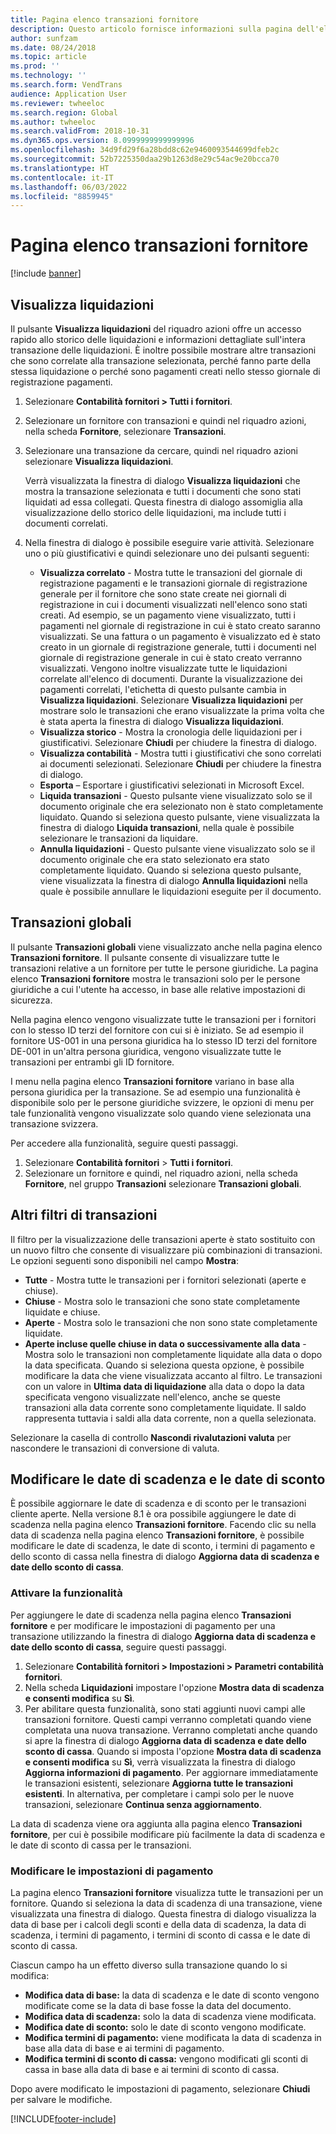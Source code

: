 ```yaml
---
title: Pagina elenco transazioni fornitore
description: Questo articolo fornisce informazioni sulla pagina dell'elenco delle transazioni fornitore per Microsoft Dynamics 365 Finance.
author: sunfzam
ms.date: 08/24/2018
ms.topic: article
ms.prod: ''
ms.technology: ''
ms.search.form: VendTrans
audience: Application User
ms.reviewer: twheeloc
ms.search.region: Global
ms.author: twheeloc
ms.search.validFrom: 2018-10-31
ms.dyn365.ops.version: 8.0999999999999996
ms.openlocfilehash: 34d9fd29f6a28bdd8c62e9460093544699dfeb2c
ms.sourcegitcommit: 52b7225350daa29b1263d8e29c54ac9e20bcca70
ms.translationtype: HT
ms.contentlocale: it-IT
ms.lasthandoff: 06/03/2022
ms.locfileid: "8859945"
---
```

# <a name="vendor-transactions-list-page"></a>Pagina elenco transazioni fornitore

[!include [banner](../includes/banner.md)]

## <a name="view-settlements"></a>Visualizza liquidazioni

Il pulsante **Visualizza liquidazioni** del riquadro azioni offre un accesso rapido allo storico delle liquidazioni e informazioni dettagliate sull'intera transazione delle liquidazioni. È inoltre possibile mostrare altre transazioni che sono correlate alla transazione selezionata, perché fanno parte della stessa liquidazione o perché sono pagamenti creati nello stesso giornale di registrazione pagamenti.

1. Selezionare **Contabilità fornitori \> Tutti i fornitori**.
2. Selezionare un fornitore con transazioni e quindi nel riquadro azioni, nella scheda **Fornitore**, selezionare **Transazioni**.
3. Selezionare una transazione da cercare, quindi nel riquadro azioni selezionare **Visualizza liquidazioni**.

    Verrà visualizzata la finestra di dialogo **Visualizza liquidazioni** che mostra la transazione selezionata e tutti i documenti che sono stati liquidati ad essa collegati. Questa finestra di dialogo assomiglia alla visualizzazione dello storico delle liquidazioni, ma include tutti i documenti correlati.

4. Nella finestra di dialogo è possibile eseguire varie attività. Selezionare uno o più giustificativi e quindi selezionare uno dei pulsanti seguenti:

    - **Visualizza correlato** - Mostra tutte le transazioni del giornale di registrazione pagamenti e le transazioni giornale di registrazione generale per il fornitore che sono state create nei giornali di registrazione in cui i documenti visualizzati nell'elenco sono stati creati. Ad esempio, se un pagamento viene visualizzato, tutti i pagamenti nel giornale di registrazione in cui è stato creato saranno visualizzati. Se una fattura o un pagamento è visualizzato ed è stato creato in un giornale di registrazione generale, tutti i documenti nel giornale di registrazione generale in cui è stato creato verranno visualizzati. Vengono inoltre visualizzate tutte le liquidazioni correlate all'elenco di documenti. Durante la visualizzazione dei pagamenti correlati, l'etichetta di questo pulsante cambia in **Visualizza liquidazioni**. Selezionare **Visualizza liquidazioni** per mostrare solo le transazioni che erano visualizzate la prima volta che è stata aperta la finestra di dialogo **Visualizza liquidazioni**.
    - **Visualizza storico** - Mostra la cronologia delle liquidazioni per i giustificativi. Selezionare **Chiudi** per chiudere la finestra di dialogo.
    - **Visualizza contabilità** - Mostra tutti i giustificativi che sono correlati ai documenti selezionati. Selezionare **Chiudi** per chiudere la finestra di dialogo.
    - **Esporta** – Esportare i giustificativi selezionati in Microsoft Excel.
    - **Liquida transazioni** - Questo pulsante viene visualizzato solo se il documento originale che era selezionato non è stato completamente liquidato. Quando si seleziona questo pulsante, viene visualizzata la finestra di dialogo **Liquida transazioni**, nella quale è possibile selezionare le transazioni da liquidare.
    - **Annulla liquidazioni** - Questo pulsante viene visualizzato solo se il documento originale che era stato selezionato era stato completamente liquidato. Quando si seleziona questo pulsante, viene visualizzata la finestra di dialogo **Annulla liquidazioni** nella quale è possibile annullare le liquidazioni eseguite per il documento.

## <a name="global-transactions"></a>Transazioni globali

Il pulsante **Transazioni globali** viene visualizzato anche nella pagina elenco **Transazioni fornitore**. Il pulsante consente di visualizzare tutte le transazioni relative a un fornitore per tutte le persone giuridiche. La pagina elenco **Transazioni fornitore** mostra le transazioni solo per le persone giuridiche a cui l'utente ha accesso, in base alle relative impostazioni di sicurezza.

Nella pagina elenco vengono visualizzate tutte le transazioni per i fornitori con lo stesso ID terzi del fornitore con cui si è iniziato. Se ad esempio il fornitore US-001 in una persona giuridica ha lo stesso ID terzi del fornitore DE-001 in un'altra persona giuridica, vengono visualizzate tutte le transazioni per entrambi gli ID fornitore.

I menu nella pagina elenco **Transazioni fornitore** variano in base alla persona giuridica per la transazione. Se ad esempio una funzionalità è disponibile solo per le persone giuridiche svizzere, le opzioni di menu per tale funzionalità vengono visualizzate solo quando viene selezionata una transazione svizzera.

Per accedere alla funzionalità, seguire questi passaggi.

1. Selezionare **Contabilità fornitori** \> **Tutti i fornitori**.
2. Selezionare un fornitore e quindi, nel riquadro azioni, nella scheda **Fornitore**, nel gruppo **Transazioni** selezionare **Transazioni globali**.

## <a name="more-transaction-filters"></a>Altri filtri di transazioni

Il filtro per la visualizzazione delle transazioni aperte è stato sostituito con un nuovo filtro che consente di visualizzare più combinazioni di transazioni. Le opzioni seguenti sono disponibili nel campo **Mostra**:

- **Tutte** - Mostra tutte le transazioni per i fornitori selezionati (aperte e chiuse).
- **Chiuse** - Mostra solo le transazioni che sono state completamente liquidate e chiuse.
- **Aperte** - Mostra solo le transazioni che non sono state completamente liquidate.
- **Aperte incluse quelle chiuse in data o successivamente alla data**  - Mostra solo le transazioni non completamente liquidate alla data o dopo la data specificata. Quando si seleziona questa opzione, è possibile modificare la data che viene visualizzata accanto al filtro. Le transazioni con un valore in **Ultima data di liquidazione** alla data o dopo la data specificata vengono visualizzate nell'elenco, anche se queste transazioni alla data corrente sono completamente liquidate. Il saldo rappresenta tuttavia i saldi alla data corrente, non a quella selezionata.

Selezionare la casella di controllo **Nascondi rivalutazioni valuta** per nascondere le transazioni di conversione di valuta.

## <a name="modify-due-dates-and-discount-dates"></a>Modificare le date di scadenza e le date di sconto

È possibile aggiornare le date di scadenza e di sconto per le transazioni cliente aperte. Nella versione 8.1 è ora possibile aggiungere le date di scadenza nella pagina elenco **Transazioni fornitore**. Facendo clic su nella data di scadenza nella pagina elenco **Transazioni fornitore**, è possibile modificare le date di scadenza, le date di sconto, i termini di pagamento e dello sconto di cassa nella finestra di dialogo **Aggiorna data di scadenza e date dello sconto di cassa**.

### <a name="activate-the-feature"></a>Attivare la funzionalità

Per aggiungere le date di scadenza nella pagina elenco **Transazioni fornitore** e per modificare le impostazioni di pagamento per una transazione utilizzando la finestra di dialogo **Aggiorna data di scadenza e date dello sconto di cassa**, seguire questi passaggi.

1. Selezionare **Contabilità fornitori \> Impostazioni \> Parametri contabilità fornitori**.
2. Nella scheda **Liquidazioni** impostare l'opzione **Mostra data di scadenza e consenti modifica** su **Sì**.
3. Per abilitare questa funzionalità, sono stati aggiunti nuovi campi alle transazioni fornitore. Questi campi verranno completati quando viene completata una nuova transazione. Verranno completati anche quando si apre la finestra di dialogo **Aggiorna data di scadenza e date dello sconto di cassa**. Quando si imposta l'opzione **Mostra data di scadenza e consenti modifica** su **Sì**, verrà visualizzata la finestra di dialogo **Aggiorna informazioni di pagamento**.  Per aggiornare immediatamente le transazioni esistenti, selezionare **Aggiorna tutte le transazioni esistenti**. In alternativa, per completare i campi solo per le nuove transazioni, selezionare **Continua senza aggiornamento**.

La data di scadenza viene ora aggiunta alla pagina elenco **Transazioni fornitore**, per cui è possibile modificare più facilmente la data di scadenza e le date di sconto di cassa per le transazioni.

### <a name="modify-the-payment-settings"></a>Modificare le impostazioni di pagamento

La pagina elenco **Transazioni fornitore** visualizza tutte le transazioni per un fornitore. Quando si seleziona la data di scadenza di una transazione, viene visualizzata una finestra di dialogo. Questa finestra di dialogo visualizza la data di base per i calcoli degli sconti e della data di scadenza, la data di scadenza, i termini di pagamento, i termini di sconto di cassa e le date di sconto di cassa.

Ciascun campo ha un effetto diverso sulla transazione quando lo si modifica:

- **Modifica data di base:** la data di scadenza e le date di sconto vengono modificate come se la data di base fosse la data del documento.
- **Modifica data di scadenza:** solo la data di scadenza viene modificata.
- **Modifica date di sconto:** solo le date di sconto vengono modificate.
- **Modifica termini di pagamento:** viene modificata la data di scadenza in base alla data di base e ai termini di pagamento.
- **Modifica termini di sconto di cassa:** vengono modificati gli sconti di cassa in base alla data di base e ai termini di sconto di cassa.

Dopo avere modificato le impostazioni di pagamento, selezionare **Chiudi** per salvare le modifiche.


[!INCLUDE[footer-include](../../includes/footer-banner.md)]
